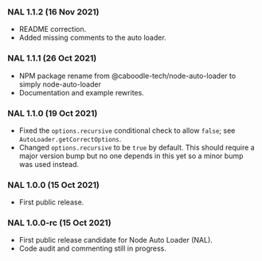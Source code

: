 ### NAL 1.1.2 (16 Nov 2021)

- README correction.
- Added missing comments to the auto loader.

### NAL 1.1.1 (26 Oct 2021)

- NPM package rename from @caboodle-tech/node-auto-loader to simply node-auto-loader
- Documentation and example rewrites.

### NAL 1.1.0 (19 Oct 2021)

- Fixed the `options.recursive` conditional check to allow `false`; see `AutoLoader.getCorrectOptions`.
- Changed `options.recursive` to be `true` by default. This should require a major version bump but no one depends in this yet so a minor bump was used instead.

### NAL 1.0.0 (15 Oct 2021)

- First public release.

### NAL 1.0.0-rc (15 Oct 2021)

- First public release candidate for Node Auto Loader (NAL).
- Code audit and commenting still in progress.